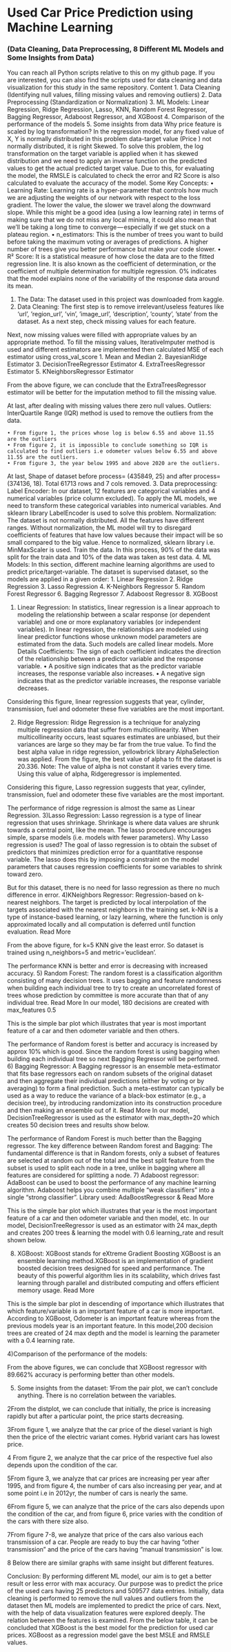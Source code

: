 # Used Car Price Prediction using Machine Learning
### (Data Cleaning, Data Preprocessing, 8 Different ML Models and Some Insights from Data)

You can reach all Python scripts relative to this on my github page. If you are interested, you can also find the scripts used for data cleaning and data visualization for this study in the same repository.
Content
    1. Data Cleaning (Identifying null values, filling missing values and removing outliers)
    2. Data Preprocessing (Standardization or Normalization)
    3. ML Models: Linear Regression, Ridge Regression, Lasso, KNN, Random Forest Regressor, Bagging Regressor, Adaboost Regressor, and XGBoost
    4. Comparison of the performance of the models
    5. Some insights from data
Why price feature is scaled by log transformation?
In the regression model, for any fixed value of X, Y is normally distributed in this problem data-target value (Price ) not normally distributed, it is right Skewed.
To solve this problem, the log transformation on the target variable is applied when it has skewed distribution and we need to apply an inverse function on the predicted values to get the actual predicted target value.
Due to this, for evaluating the model, the RMSLE is calculated to check the error and R2 Score is also calculated to evaluate the accuracy of the model.
Some Key Concepts:
    • Learning Rate: Learning rate is a hyper-parameter that controls how much we are adjusting the weights of our network with respect to the loss gradient. The lower the value, the slower we travel along the downward slope. While this might be a good idea (using a low learning rate) in terms of making sure that we do not miss any local minima, it could also mean that we’ll be taking a long time to converge — especially if we get stuck on a plateau region.
    • n_estimators: This is the number of trees you want to build before taking the maximum voting or averages of predictions. A higher number of trees give you better performance but make your code slower.
    • R² Score: It is a statistical measure of how close the data are to the fitted regression line. It is also known as the coefficient of determination, or the coefficient of multiple determination for multiple regression. 0% indicates that the model explains none of the variability of the response data around its mean.
1. The Data:
The dataset used in this project was downloaded from kaggle.
2. Data Cleaning:
The first step is to remove irrelevant/useless features like ‘url’, ’region_url’, ’vin’, ’image_url’, ’description’, ’county’, ’state’ from the dataset.
As a next step, check missing values for each feature.

Next, now missing values were filled with appropriate values by an appropriate method.
To fill the missing values, IterativeImputer method is used and different estimators are implemented then calculated MSE of each estimator using cross_val_score
    1. Mean and Median
    2. BayesianRidge Estimator
    3. DecisionTreeRegressor Estimator
    4. ExtraTreesRegressor Estimator
    5. KNeighborsRegressor Estimator

From the above figure, we can conclude that the ExtraTreesRegressor estimator will be better for the imputation method to fill the missing value.

At last, after dealing with missing values there zero null values.
Outliers: InterQuartile Range (IQR) method is used to remove the outliers from the data.

    • From figure 1, the prices whose log is below 6.55 and above 11.55 are the outliers
    • From figure 2, it is impossible to conclude something so IQR is calculated to find outliers i.e odometer values below 6.55 and above 11.55 are the outliers.
    • From figure 3, the year below 1995 and above 2020 are the outliers.
At last, Shape of dataset before process= (435849, 25) and after process= (374136, 18). Total 61713 rows and 7 cols removed.
3. Data preprocessing:
Label Encoder: In our dataset, 12 features are categorical variables and 4 numerical variables (price column excluded). To apply the ML models, we need to transform these categorical variables into numerical variables. And sklearn library LabelEncoder is used to solve this problem.
Normalization: The dataset is not normally distributed. All the features have different ranges. Without normalization, the ML model will try to disregard coefficients of features that have low values because their impact will be so small compared to the big value. Hence to normalized, sklearn library i.e. MinMaxScaler is used.
Train the data. In this process, 90% of the data was split for the train data and 10% of the data was taken as test data.
4. ML Models:
In this section, different machine learning algorithms are used to predict price/target-variable.
The dataset is supervised dataset, so the models are applied in a given order:
    1. Linear Regression
    2. Ridge Regression
    3. Lasso Regression
    4. K-Neighbors Regressor
    5. Random Forest Regressor
    6. Bagging Regressor
    7. Adaboost Regressor
    8. XGBoost
1) Linear Regression:
In statistics, linear regression is a linear approach to modeling the relationship between a scalar response (or dependent variable) and one or more explanatory variables (or independent variables). In linear regression, the relationships are modeled using linear predictor functions whose unknown model parameters are estimated from the data. Such models are called linear models. More Details
Coefficients: The sign of each coefficient indicates the direction of the relationship between a predictor variable and the response variable.
    • A positive sign indicates that as the predictor variable increases, the response variable also increases.
    • A negative sign indicates that as the predictor variable increases, the response variable decreases.

Considering this figure, linear regression suggests that year, cylinder, transmission, fuel and odometer these five variables are the most important.


2) Ridge Regression:
Ridge Regression is a technique for analyzing multiple regression data that suffer from multicollinearity. When multicollinearity occurs, least squares estimates are unbiased, but their variances are large so they may be far from the true value.
To find the best alpha value in ridge regression, yellowbrick library AlphaSelection was applied.
From the figure, the best value of alpha to fit the dataset is 20.336.
Note: The value of alpha is not constant it varies every time.
Using this value of alpha, Ridgeregressor is implemented.



Considering this figure, Lasso regression suggests that year, cylinder, transmission, fuel and odometer these five variables are the most important.


The performance of ridge regression is almost the same as Linear Regression.
3)Lasso Regression:
Lasso regression is a type of linear regression that uses shrinkage. Shrinkage is where data values are shrunk towards a central point, like the mean. The lasso procedure encourages simple, sparse models (i.e. models with fewer parameters).
Why Lasso regression is used?
The goal of lasso regression is to obtain the subset of predictors that minimizes prediction error for a quantitative response variable. The lasso does this by imposing a constraint on the model parameters that causes regression coefficients for some variables to shrink toward zero.

But for this dataset, there is no need for lasso regression as there no much difference in error.
4)KNeighbors Regressor: Regression-based on k-nearest neighbors.
The target is predicted by local interpolation of the targets associated with the nearest neighbors in the training set.
k-NN is a type of instance-based learning, or lazy learning, where the function is only approximated locally and all computation is deferred until function evaluation. Read More

From the above figure, for k=5 KNN give the least error. So dataset is trained using n_neighbors=5 and metric=’euclidean’.

The performance KNN is better and error is decreasing with increased accuracy.
5) Random Forest:
The random forest is a classification algorithm consisting of many decision trees. It uses bagging and feature randomness when building each individual tree to try to create an uncorrelated forest of trees whose prediction by committee is more accurate than that of any individual tree. Read More
In our model, 180 decisions are created with max_features 0.5

This is the simple bar plot which illustrates that year is most important feature of a car and then odometer variable and then others.


The performance of Random forest is better and accuracy is increased by approx 10% which is good. Since the random forest is using bagging when building each individual tree so next Bagging Regressor will be performed.
6) Bagging Regressor:
A Bagging regressor is an ensemble meta-estimator that fits base regressors each on random subsets of the original dataset and then aggregate their individual predictions (either by voting or by averaging) to form a final prediction. Such a meta-estimator can typically be used as a way to reduce the variance of a black-box estimator (e.g., a decision tree), by introducing randomization into its construction procedure and then making an ensemble out of it. Read More
In our model, DecisionTreeRegressor is used as the estimator with max_depth=20 which creates 50 decision trees and results show below.

The performance of Random Forest is much better than the Bagging regressor.
The key difference between Random forest and Bagging: The fundamental difference is that in Random forests, only a subset of features are selected at random out of the total and the best split feature from the subset is used to split each node in a tree, unlike in bagging where all features are considered for splitting a node.
7) Adaboost regressor:
AdaBoost can be used to boost the performance of any machine learning algorithm. Adaboost helps you combine multiple “weak classifiers” into a single “strong classifier”. Library used: AdaBoostRegressor & Read More

This is the simple bar plot which illustrates that year is the most important feature of a car and then odometer variable and then model, etc.
In our model, DecisionTreeRegressor is used as an estimator with 24 max_depth and creates 200 trees & learning the model with 0.6 learning_rate and result shown below.

8) XGBoost: XGBoost stands for eXtreme Gradient Boosting
XGBoost is an ensemble learning method.XGBoost is an implementation of gradient boosted decision trees designed for speed and performance. The beauty of this powerful algorithm lies in its scalability, which drives fast learning through parallel and distributed computing and offers efficient memory usage. Read More

This is the simple bar plot in descending of importance which illustrates that which feature/variable is an important feature of a car is more important.
According to XGBoost, Odometer is an important feature whereas from the previous models year is an important feature.
In this model,200 decision trees are created of 24 max depth and the model is learning the parameter with a 0.4 learning rate.

4)Comparison of the performance of the models:

From the above figures, we can conclude that XGBoost regressor with 89.662% accuracy is performing better than other models.












5) Some insights from the dataset:
1From the pair plot, we can’t conclude anything. There is no correlation between the variables.

2From the distplot, we can conclude that initially, the price is increasing rapidly but after a particular point, the price starts decreasing.

3From figure 1, we analyze that the car price of the diesel variant is high then the price of the electric variant comes. Hybrid variant cars has lowest price. 

4 From figure 2, we analyze that the car price of the respective fuel also depends upon the condition of the car.





5From figure 3, we analyze that car prices are increasing per year after 1995, and from figure 4, the number of cars also increasing per year, and at some point i.e in 2012yr, the number of cars is nearly the same. 

6From figure 5, we can analyze that the price of the cars also depends upon the condition of the car, and from figure 6, price varies with the condition of the cars with there size also.







7From figure 7-8, we analyze that price of the cars also various each transmission of a car. People are ready to buy the car having “other transmission” and the price of the cars having “manual transmission” is low.
























8 Below there are similar graphs with same insight but different features.


Conclusion:
By performing different ML model, our aim is to get a better result or less error with max accuracy. Our purpose was to predict the price of the used cars having 25 predictors and 509577 data entries.
Initially, data cleaning is performed to remove the null values and outliers from the dataset then ML models are implemented to predict the price of cars.
Next, with the help of data visualization features were explored deeply. The relation between the features is examined.
From the below table, it can be concluded that XGBoost is the best model for the prediction for used car prices. XGBoost as a regression model gave the best MSLE and RMSLE values.
